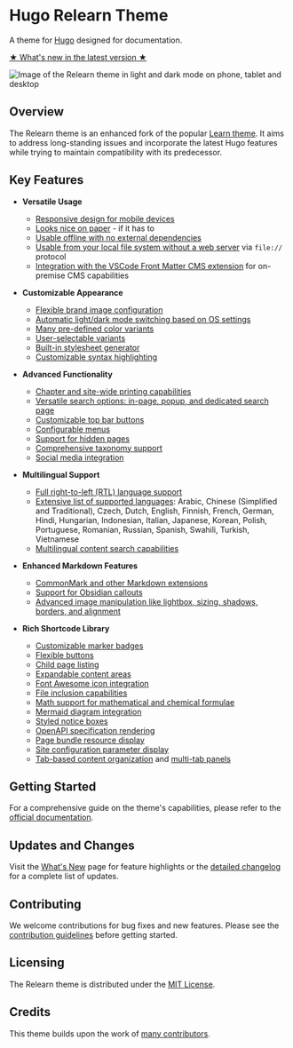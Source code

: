 # Hugo Relearn Theme

A theme for [Hugo](https://gohugo.io/) designed for documentation.

[★ What's new in the latest version ★](https://mcshelby.github.io/hugo-theme-relearn/introduction/releasenotes)

![Image of the Relearn theme in light and dark mode on phone, tablet and desktop](https://mcshelby.github.io/hugo-theme-relearn/images/hero.png)

## Overview

The Relearn theme is an enhanced fork of the popular [Learn theme](https://github.com/matcornic/hugo-theme-learn). It aims to address long-standing issues and incorporate the latest Hugo features while trying to maintain compatibility with its predecessor.

## Key Features

- **Versatile Usage**
  - [Responsive design for mobile devices](https://mcshelby.github.io/hugo-theme-relearn/configuration/sidebar/width)
  - [Looks nice on paper](https://mcshelby.github.io/hugo-theme-relearn/configuration/sitemanagement/outputformats) - if it has to
  - [Usable offline with no external dependencies](https://mcshelby.github.io/hugo-theme-relearn/configuration/sitemanagement/deployment#offline-usage)
  - [Usable from your local file system without a web server](https://mcshelby.github.io/hugo-theme-relearn/configuration/sitemanagement/deployment#file-system) via `file://` protocol
  - [Integration with the VSCode Front Matter CMS extension](https://mcshelby.github.io/hugo-theme-relearn/introduction/tools#front-matter-cms) for on-premise CMS capabilities

- **Customizable Appearance**
  - [Flexible brand image configuration](https://mcshelby.github.io/hugo-theme-relearn/configuration/branding/logo#change-the-logo)
  - [Automatic light/dark mode switching based on OS settings](https://mcshelby.github.io/hugo-theme-relearn/configuration/branding/colors#adjust-to-os-settings)
  - [Many pre-defined color variants](https://mcshelby.github.io/hugo-theme-relearn/configuration/branding/colors#shipped-variants)
  - [User-selectable variants](https://mcshelby.github.io/hugo-theme-relearn/configuration/branding/colors#multiple-variants)
  - [Built-in stylesheet generator](https://mcshelby.github.io/hugo-theme-relearn/configuration/branding/generator)
  - [Customizable syntax highlighting](https://mcshelby.github.io/hugo-theme-relearn/configuration/branding/modules/#change-syntax-highlighting)

- **Advanced Functionality**
  - [Chapter and site-wide printing capabilities](https://mcshelby.github.io/hugo-theme-relearn/configuration/sitemanagement/outputformats#print-support)
  - [Versatile search options: in-page, popup, and dedicated search page](https://mcshelby.github.io/hugo-theme-relearn/configuration/sidebar/search)
  - [Customizable top bar buttons](https://mcshelby.github.io/hugo-theme-relearn/configuration/customization/topbar)
  - [Configurable menus](https://mcshelby.github.io/hugo-theme-relearn/configuration/sidebar/menus)
  - [Support for hidden pages](https://mcshelby.github.io/hugo-theme-relearn/configuration/content/hidden)
  - [Comprehensive taxonomy support](https://mcshelby.github.io/hugo-theme-relearn/configuration/customization/taxonomy)
  - [Social media integration](https://mcshelby.github.io/hugo-theme-relearn/configuration/sitemanagement/meta#social-media-images)

- **Multilingual Support**
  - [Full right-to-left (RTL) language support](https://mcshelby.github.io/hugo-theme-relearn/configuration/sitemanagement/multilingual)
  - [Extensive list of supported languages](https://mcshelby.github.io/hugo-theme-relearn/configuration/sitemanagement/multilingual): Arabic, Chinese (Simplified and Traditional), Czech, Dutch, English, Finnish, French, German, Hindi, Hungarian, Indonesian, Italian, Japanese, Korean, Polish, Portuguese, Romanian, Russian, Spanish, Swahili, Turkish, Vietnamese
  - [Multilingual content search capabilities](https://mcshelby.github.io/hugo-theme-relearn/configuration/sidebar/search#mixed-language-support)

- **Enhanced Markdown Features**
  - [CommonMark and other Markdown extensions](https://mcshelby.github.io/hugo-theme-relearn/authoring/markdown#standard-and-extensions)
  - [Support for Obsidian callouts](https://mcshelby.github.io/hugo-theme-relearn/authoring/markdown#obsidian-callouts)
  - [Advanced image manipulation like lightbox, sizing, shadows, borders, and alignment](https://mcshelby.github.io/hugo-theme-relearn/configuration/customization/imageeffects)

- **Rich Shortcode Library**
  - [Customizable marker badges](https://mcshelby.github.io/hugo-theme-relearn/shortcodes/badge)
  - [Flexible buttons](https://mcshelby.github.io/hugo-theme-relearn/shortcodes/button)
  - [Child page listing](https://mcshelby.github.io/hugo-theme-relearn/shortcodes/children)
  - [Expandable content areas](https://mcshelby.github.io/hugo-theme-relearn/shortcodes/expand)
  - [Font Awesome icon integration](https://mcshelby.github.io/hugo-theme-relearn/shortcodes/icon)
  - [File inclusion capabilities](https://mcshelby.github.io/hugo-theme-relearn/shortcodes/include)
  - [Math support for mathematical and chemical formulae](https://mcshelby.github.io/hugo-theme-relearn/shortcodes/math)
  - [Mermaid diagram integration](https://mcshelby.github.io/hugo-theme-relearn/shortcodes/mermaid)
  - [Styled notice boxes](https://mcshelby.github.io/hugo-theme-relearn/shortcodes/notice)
  - [OpenAPI specification rendering](https://mcshelby.github.io/hugo-theme-relearn/shortcodes/openapi)
  - [Page bundle resource display](https://mcshelby.github.io/hugo-theme-relearn/shortcodes/resources)
  - [Site configuration parameter display](https://mcshelby.github.io/hugo-theme-relearn/shortcodes/siteparam)
  - [Tab-based content organization](https://mcshelby.github.io/hugo-theme-relearn/shortcodes/tab) and [multi-tab panels](https://mcshelby.github.io/hugo-theme-relearn/shortcodes/tabs)

## Getting Started

For a comprehensive guide on the theme's capabilities, please refer to the [official documentation](https://mcshelby.github.io/hugo-theme-relearn/introduction/quickstart).

## Updates and Changes

Visit the [What's New](https://mcshelby.github.io/hugo-theme-relearn/introduction/releasenotes) page for feature highlights or the [detailed changelog](https://mcshelby.github.io/hugo-theme-relearn/introduction/changelog) for a complete list of updates.

## Contributing

We welcome contributions for bug fixes and new features. Please see the [contribution guidelines](https://mcshelby.github.io/hugo-theme-relearn/development/contributing) before getting started.

## Licensing

The Relearn theme is distributed under the [MIT License](https://github.com/McShelby/hugo-theme-relearn/blob/main/LICENSE).

## Credits

This theme builds upon the work of [many contributors](https://mcshelby.github.io/hugo-theme-relearn/more/credits).
